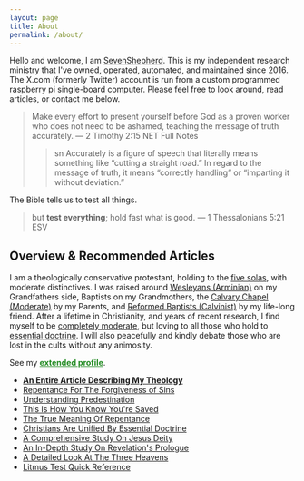 ```yaml
---
layout: page
title: About
permalink: /about/
---
```


Hello and welcome, I am [SevenShepherd](https://twitter.com/SevenShepherd). This is my independent research ministry that I've owned, operated, automated, and maintained since 2016. The X.com (formerly Twitter) account is run from a custom programmed raspberry pi single-board computer. Please feel free to look around, read articles, or contact me below.

> Make every effort to present yourself before God as a proven worker who does not need to be ashamed, teaching the message of truth accurately. &mdash; 2 Timothy 2:15 NET Full Notes
>
>> sn Accurately is a figure of speech that literally means something like “cutting a straight road.” In regard to the message of truth, it means “correctly handling” or “imparting it without deviation.”

The Bible tells us to test all things.

> but **test everything**; hold fast what is good. &mdash; 1 Thessalonians 5:21 ESV

<!-- > But examine all things; hold fast to what is good. &mdash; 1 Thessalonians 5:21 NET -->

<!-- <span style="font-size:1.2em;">Overview</span> -->

## Overview & Recommended Articles

I am a theologically conservative protestant, holding to the [five solas](/assets/images/solas.jpg), with moderate distinctives. I was raised around [Wesleyans (Arminian)](https://sevenshepherd.github.io/ordo-salutis-arminian/) on my Grandfathers side, Baptists on my Grandmothers, the [Calvary Chapel (Moderate)](https://sevenshepherd.github.io/calvary-chapel/) by my Parents, and [Reformed Baptists (Calvinist)](https://sevenshepherd.github.io/ordo-salutis-calvinist/) by my life-long friend. After a lifetime in Christianity, and years of recent research, I find myself to be [completely moderate](https://sevenshepherd.github.io/theology/), but loving to all those who hold to [essential doctrine](https://bit.ly/3XJY5AB). I will also peacefully and kindly debate those who are lost in the cults without any animosity.

See my <a href="https://sevenshepherd.github.io/profile/" style="font-weight:bold;color:ForestGreen;">extended profile</a>.

- [**An Entire Article Describing My Theology**](https://sevenshepherd.github.io/theology/)
- [Repentance For The Forgiveness of Sins](https://sevenshepherd.github.io/sin/)
- [Understanding Predestination](https://sevenshepherd.github.io/chosen/)
- [This Is How You Know You're Saved](https://sevenshepherd.github.io/how-do-you-know-you-are-saved/)
- [The True Meaning Of Repentance](https://sevenshepherd.github.io/repentance/)
- [Christians Are Unified By Essential Doctrine](https://bit.ly/3XJY5AB)
- [A Comprehensive Study On Jesus Deity](https://bit.ly/3HIQIoK)
- [An In-Depth Study On Revelation's Prologue](https://bit.ly/3VcXMNy)
- [A Detailed Look At The Three Heavens](https://bit.ly/3G1d8Al)
- [Litmus Test Quick Reference](https://bit.ly/3MLXqfW)

<!-- <br>

---

<br> -->




<!-- 
1. Historic Protestant (The Five Solas)
2. Theologically Conservative
3. Moderate Distinctives (Mixture)
    - [Amyraldian (4-Point)](https://sevenshepherd.github.io/ordo-salutis-amyraldian/)
    - [Reformed Wesleyan](https://sevenshepherd.github.io/ordo-salutis-reformed-wesleyan/)
    - [Compatibilist](https://sevenshepherd.github.io/chosen/#carson)
5. Eschatological System
    - Pretrib. Premil. Disp. (Previously)
    - Historic Premillennialism (Investigating)
6. Soft-cessationist
7. Bible Recommendations
    - ESV Study Bible
    - NET Full Notes
    - NLT Filament (Parallel) 
-->

<!-- 4. Denomination
    - Reformed Baptist (SBC)
    - Presbyterian (PCA) -->

<!-- - [Reformed Wesleyan Foreknowledge](https://sevenshepherd.github.io/chosen/#smith) -->

<!-- My favorite Bible teachers, aside from the obvious answer of Jesus, the Apostles, and Kings David & Solomon, would be: D.A. Carson (Ph.D., University of Cambridge), Hugh Ross (PhD, Astrophysicist at University of Toronto), Walter Martin (Ph.D., California Coast University), Ron Rhodes (Th.D., Dallas Theological Seminary), <a href="https://youtu.be/jOFsFgUUdZo" style="color:black;">Dr. J.I. Packer (Ph.D., University of Oxford)</a>, <a href="https://youtu.be/s9e3Y2SMXag" style="color:black;">Dr. Wayne Grudem (PhD, University of Cambridge)</a>, and my original pastors, <a href="https://youtu.be/kP8rIIps4Sk?t=130" style="color:black;">Chuck Smith</a>, & Dr. Jack Van Impe.  -->

<!-- > &ldquo;Artful nature has given to the most perfect animal the same six limits as the cube has, most perfectly marked... Man himself is, as it were, a cube.&rdquo; &mdash; Kepler, Mysterium Cosmographicum. Claude Fayette Bragdon, A Primer Of Higher Space, The Fourth Dimension. p. 67. -->

<!-- My favorite philosophers apart from a biblical context would be: Plato, René Descartes, Lucius Annaeus Seneca the Younger, Emperor Marcus Aurelius, Aesop of Sardis, Lao Tzu (Gia-Fu Feng), Socrates, and Zhuang Zhou. I also really like Charlie Chaplin and his speech in &lsquo;The Great Dictator&rsquo; makes him a philosopher in my book. -->

<!-- > "My theory is rationalistic, idealistic, optimistic, and theological" &mdash; Kurt Friedrich Gödel -->

<!-- Favorite scientists include: Sir Isaac Newton, Gottfried Wilhelm Leibniz, Michael Faraday, James Clerk Maxwell, Nikola Tesla, Albert Einstein, Kurt Friedrich Gödel, Dr. Hugh Ross, Dr. John C. Polkinghorne, Dr. John C. Lennox, Dr. Alister McGrath, Dr. Stephen C. Meyer, Dr. Michio Kaku. -->

<script>
    var refTagger = {
        settings: {
            bibleVersion: 'ESV'
        }
    }; 

    (function(d, t) {
        var n=d.querySelector('[nonce]');
        refTagger.settings.nonce = n && (n.nonce||n.getAttribute('nonce'));
        var g = d.createElement(t), s = d.getElementsByTagName(t)[0];
        g.src = 'https://api.reftagger.com/v2/RefTagger.js';
        g.nonce = refTagger.settings.nonce;
        s.parentNode.insertBefore(g, s);
    }(document, 'script'));
</script>
